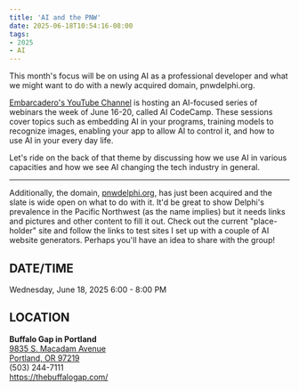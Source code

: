 ```yaml
---
title: 'AI and the PNW'
date: 2025-06-18T10:54:16-08:00
tags: 
- 2025
- AI
---
```


This month's focus will be on using AI as a professional developer and what we might want to do with a newly acquired domain, pnwdelphi.org.

<!--more-->

[Embarcadero's YouTube Channel](https://www.youtube.com/@EmbarcaderoTech) is hosting an AI-focused series of webinars the week of June 16-20, called AI CodeCamp. These sessions cover topics such as embedding AI in your programs, training models to recognize images, enabling your app to allow AI to control it, and how to use AI in your every day life.

Let's ride on the back of that theme by discussing how we use AI in various capacities and how we see AI changing the tech industry in general.

--- 
 
Additionally, the domain, [pnwdelphi.org](https://pnwdelphi.org/), has just been acquired and the slate is wide open on what to do with it. It'd be great to show Delphi's prevalence in the Pacific Northwest (as the name implies) but it needs links and pictures and other content to fill it out. Check out the current "place-holder" site and follow the links to test sites I set up with a couple of AI website generators. Perhaps you'll have an idea to share with the group!


## DATE/TIME ##

Wednesday, June 18, 2025
6:00 - 8:00 PM

## LOCATION ##

**Buffalo Gap in Portland**  
[9835 S. Macadam Avenue  
Portland, OR 97219](https://www.google.com/maps/place/Buffalo+Gap+Saloon+%26+Eatery:+Restaurant+%26+Bar/@45.4745113,-122.6718873,843m/data=!3m2!1e3!4b1!4m6!3m5!1s0x54950ae37a351325:0xa60cb70a106a43db!8m2!3d45.4745113!4d-122.6718873!16s%2Fm%2F0khm__6?entry=ttu&g_ep=EgoyMDI1MDUxNS4wIKXMDSoJLDEwMjExNDU1SAFQAw%3D%3D)  
(503) 244-7111  
https://thebuffalogap.com/
